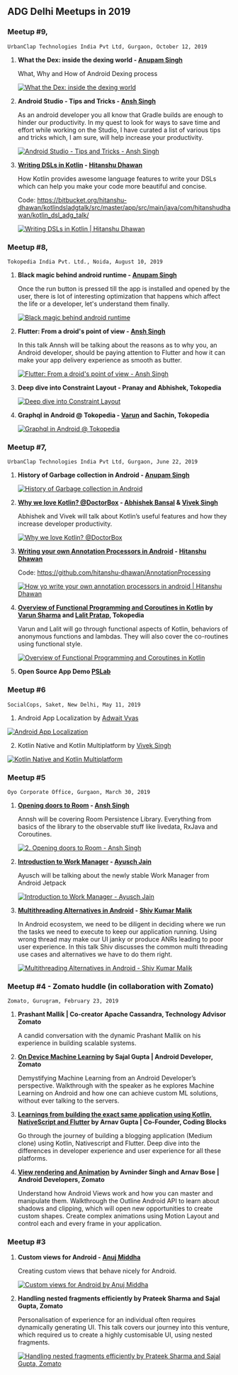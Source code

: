 ## ADG Delhi Meetups in 2019

### Meetup #9, 
    UrbanClap Technologies India Pvt Ltd, Gurgaon, October 12, 2019

1. **What the Dex: inside the dexing world - [Anupam Singh](https://www.linkedin.com/in/anupamsingh0211/)**

    What, Why and How of Android Dexing process
    
    [![What the Dex: inside the dexing world](https://img.youtube.com/vi/OhhehlODrYg/0.jpg)](https://www.youtube.com/watch?v=OhhehlODrYg)

2. **Android Studio - Tips and Tricks - [Ansh Singh](https://www.linkedin.com/in/annsh/)**

    As an android developer you all know that Gradle builds are enough to hinder our productivity. In my quest to look for ways to save time and effort while working on the Studio, I have curated a list of various tips and tricks which, I am sure, will help increase your productivity.
    
    [![Android Studio - Tips and Tricks - Ansh Singh](https://img.youtube.com/vi/zyZNFySAPi4/0.jpg)](https://www.youtube.com/watch?v=zyZNFySAPi4)

3. **[Writing DSLs in Kotlin](https://docs.google.com/presentation/d/1q3QSgrMFp6fAeTpOg_JhPlCyTjlrb5uaaChD5Wzbpuo/) - [Hitanshu Dhawan](https://www.linkedin.com/in/hitanshu-dhawan/)**

    How Kotlin provides awesome language features to write your DSLs which can help you make your code more beautiful and concise.
    
    Code: https://bitbucket.org/hitanshu-dhawan/kotlindsladgtalk/src/master/app/src/main/java/com/hitanshudhawan/kotlin_dsl_adg_talk/

    [![Writing DSLs in Kotlin | Hitanshu Dhawan](https://img.youtube.com/vi/7-ewXYAjeOo/0.jpg)](https://www.youtube.com/watch?v=7-ewXYAjeOo)


### Meetup #8, 
    Tokopedia India Pvt. Ltd., Noida, August 10, 2019

1. **Black magic behind android runtime - [Anupam Singh](https://www.linkedin.com/in/anupamsingh0211/)**

    Once the run button is pressed till the app is installed and opened by the user, there is lot of interesting optimization that happens which affect the life or a developer, let's understand them finally.
    
    [![Black magic behind android runtime](https://img.youtube.com/vi/wa2S_Yz65wY/0.jpg)](https://www.youtube.com/watch?v=wa2S_Yz65wY)

2. **Flutter: From a droid's point of view - [Ansh Singh](https://www.linkedin.com/in/annsh/)**

    In this talk Annsh will be talking about the reasons as to why you, an Android developer, should be paying attention to Flutter and how it can make your app delivery experience as smooth as butter.
    
    [![Flutter: From a droid's point of view - Ansh Singh](https://img.youtube.com/vi/kd5Bi6l6wdc/0.jpg)](https://www.youtube.com/watch?v=kd5Bi6l6wdc)

3. **Deep dive into Constraint Layout - Pranay and Abhishek, Tokopedia**

    [![Deep dive into Constraint Layout](https://img.youtube.com/vi/UKmU0IxJnvs/0.jpg)](https://www.youtube.com/watch?v=UKmU0IxJnvs)

4. **Graphql in Android @ Tokopedia - [Varun](https://www.linkedin.com/in/varun-sharma-a584246b/) and Sachin, Tokopedia**

    [![Graphql in Android @ Tokopedia](https://img.youtube.com/vi/eOVDjLupZFc/0.jpg)](https://www.youtube.com/watch?v=eOVDjLupZFc)


### Meetup #7, 
    UrbanClap Technologies India Pvt Ltd, Gurgaon, June 22, 2019

1. **History of Garbage collection in Android - [Anupam Singh](https://www.linkedin.com/in/anupamsingh0211/)**
    
    [![History of Garbage collection in Android](https://img.youtube.com/vi/NEO5cJQ8F6Q/0.jpg)](https://www.youtube.com/watch?v=NEO5cJQ8F6Q)

2. **[Why we love Kotlin? @DoctorBox](../files/Why%20we%20love%20Kotlin%20in%20DoctorBox.pdf) - [Abhishek Bansal](https://www.linkedin.com/in/abhishek-bansal-5b39011b/) & [Vivek Singh](https://www.linkedin.com/in/viveksingh46bab221)**

    Abhishek and Vivek will talk about Kotlin’s useful features and how they increase developer productivity.
    
    [![Why we love Kotlin? @DoctorBox](https://img.youtube.com/vi/_o5feHorv4k/0.jpg)](https://www.youtube.com/watch?v=_o5feHorv4k)

3. **[Writing your own Annotation Processors in Android](https://docs.google.com/presentation/d/1OtR-5czLrHnZgxrZXoVwftms9WuInwkUKMT3z8nBO-s/edit) - [Hitanshu Dhawan](https://www.linkedin.com/in/hitanshu-dhawan/)**

    Code: https://github.com/hitanshu-dhawan/AnnotationProcessing

    [![How yo write your own annotation processors in android | Hitanshu Dhawan](https://img.youtube.com/vi/jqwW54lZEls/0.jpg)](https://www.youtube.com/watch?v=jqwW54lZEls)

4. **[Overview of Functional Programming and Coroutines in Kotlin](../files/functional_kotlin_varun_lalit_tokopedia.pdf) by [Varun Sharma](https://www.linkedin.com/in/varun-sharma-a584246b/) and [Lalit Pratap](https://www.linkedin.com/in/prataplalit90/), Tokopedia**

    Varun and Lalit will go through functional aspects of Kotlin, behaviors of anonymous functions and lambdas. They will also cover the co-routines using functional style.

    [![Overview of Functional Programming and Coroutines in Kotlin](https://img.youtube.com/vi/swAYA0GAxsM/0.jpg)](https://www.youtube.com/watch?v=swAYA0GAxsM)


5. **Open Source App Demo [PSLab](https://play.google.com/store/apps/details?id=io.pslab)**

### Meetup #6
    SocialCops, Saket, New Delhi, May 11, 2019

1. Android App Localization by [Adwait Vyas](https://www.linkedin.com/in/adwaitvyas/)

[![Android App Localization](https://img.youtube.com/vi/dDfcvvp2fTc/0.jpg)](https://www.youtube.com/watch?v=dDfcvvp2fTc)

2. Kotlin Native and Kotlin Multiplatform by [Vivek Singh](https://www.linkedin.com/in/vsingh1011/)

[![Kotlin Native and Kotlin Multiplatform](https://img.youtube.com/vi/IPkFq0nbm74/0.jpg)](https://www.youtube.com/watch?v=IPkFq0nbm74)


### Meetup #5
    Oyo Corporate Office, Gurgaon, March 30, 2019

1. **[Opening doors to Room](../files/Multithreading-Alternatives-in-Android.pdf) - [Ansh Singh](https://www.linkedin.com/in/annsh/)**

    Annsh will be covering Room Persistence Library. Everything from basics of the library to the observable stuff like livedata, RxJava and Coroutines.
    
    [![2. Opening doors to Room - Ansh Singh](https://img.youtube.com/vi/DqzrR2VOsTQ/0.jpg)](https://www.youtube.com/watch?v=DqzrR2VOsTQ)

2. **[Introduction to Work Manager](https://slides.com/ayuschjain/workmanager) - [Ayusch Jain]( https://www.linkedin.com/in/ayuschjain)**

    Ayusch will be talking about the newly stable Work Manager from Android Jetpack
    
    [![Introduction to Work Manager - Ayusch Jain](https://img.youtube.com/vi/CcJ877VdZdA/0.jpg)](https://www.youtube.com/watch?v=CcJ877VdZdA)

3. **[Multithreading Alternatives in Android](../files/Multithreading-Alternatives-in-Android.pdf) - [Shiv Kumar Malik]( https://www.linkedin.com/in/ayuschjain)**

    In Android ecosystem, we need to be diligent in deciding where we run the tasks we need to execute to keep our application running. Using wrong thread may make our UI janky or produce ANRs leading to poor user experience. In this talk Shiv discusses the common multi threading use cases and alternatives we have to do them right.
    
    [![Multithreading Alternatives in Android - Shiv Kumar Malik](https://img.youtube.com/vi/OjmMlF68-0I/0.jpg)](https://www.youtube.com/watch?v=OjmMlF68-0I)

### Meetup #4 - Zomato huddle (in collaboration with Zomato)
    Zomato, Gurugram, February 23, 2019

1. **Prashant Mallik | Co-creator Apache Cassandra, Technology Advisor Zomato**

    A candid conversation with the dynamic Prashant Mallik on his experience in building scalable systems.

2. **[On Device Machine Learning](../files/Sajal_Gupta_On-Device-Machine-Learning.pdf) by Sajal Gupta | Android Developer, Zomato**

    Demystifying Machine Learning from an Android Developer’s perspective. Walkthrough with the speaker as he explores Machine Learning on Android and how one can achieve custom ML solutions, without ever talking to the servers.

3. **[Learnings from building the exact same application using Kotlin, NativeScript and Flutter](../files/Arnav_Gupta_Kotlin_Natievscript_Flutter.pdf) by Arnav Gupta | Co-Founder, Coding Blocks**

    Go through the journey of building a blogging application (Medium clone) using Kotlin, Nativescript and Flutter. Deep dive into the differences in developer experience and user experience for all these platforms. 

4. **[View rendering and Animation](../files/Arnav_Bose_and-Avninder_Singh_View_Render_Motion_Layout.pdf) by Avninder Singh and Arnav Bose | Android Developers, Zomato**

    Understand how Android Views work and how you can master and manipulate them. Walkthrough the Outline Android API to learn about shadows and clipping, which will open new opportunities to create custom shapes. Create complex animations using Motion Layout and control each and every frame in your application.

### Meetup #3

1. **Custom views for Android - [Anuj Middha](https://www.linkedin.com/in/anuj-middha)**

    Creating custom views that behave nicely for Android.

    [![Custom views for Android by Anuj Middha](https://img.youtube.com/vi/3IqyesuChaY/0.jpg)](https://www.youtube.com/watch?v=3IqyesuChaY)

2. **Handling nested fragments efficiently by Prateek Sharma and Sajal Gupta, Zomato**

    Personalisation of experience for an individual often requires dynamically generating UI. This talk covers our journey into this venture, which required us to create a highly customisable UI, using nested fragments.

    [![Handling nested fragments efficiently by Prateek Sharma and Sajal Gupta, Zomato](https://img.youtube.com/vi/R9JfAGeuTgg/0.jpg)](https://www.youtube.com/watch?v=R9JfAGeuTgg)
